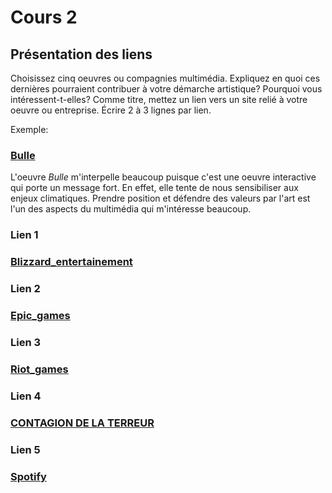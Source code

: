 # Cours 2
## Présentation des liens
Choisissez cinq oeuvres ou compagnies multimédia. Expliquez en quoi ces dernières pourraient contribuer à votre démarche artistique? Pourquoi vous intéressent-t-elles? Comme titre, mettez un lien vers un site relié à votre oeuvre ou entreprise. Écrire 2 à 3 lignes par lien.

Exemple: 
### [Bulle](https://www.onf.ca/interactif/bulle/) 
L'oeuvre *Bulle* m'interpelle beaucoup puisque c'est une oeuvre interactive qui porte un message fort. En effet, elle tente de nous sensibiliser aux enjeux climatiques. Prendre position et défendre des valeurs par l'art est l'un des aspects du multimédia qui m'intéresse beaucoup. 

### Lien 1 
### [Blizzard_entertainement](https://www.blizzard.com/fr-fr/) 

### Lien 2 
### [Epic_games](https://www.epicgames.com/site/en-US/home)

### Lien 3 
### [Riot_games](https://www.riotgames.com/en) 

### Lien 4 
### [CONTAGION DE LA TERREUR](https://macm.org/expositions/contagion-de-la-terreur/) 

### Lien 5 
### [Spotify](https://open.spotify.com/) 

